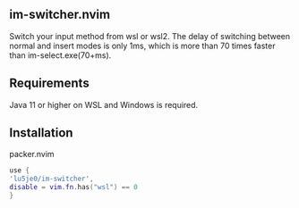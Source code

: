 ## im-switcher.nvim
Switch your input method from wsl or wsl2. The delay of switching between normal and insert modes is only 1ms, which is more than 70 times faster than im-select.exe(70+ms).

## Requirements
Java 11 or higher on WSL and Windows is required.

## Installation
packer.nvim
```lua
use {
'lu5je0/im-switcher',
disable = vim.fn.has("wsl") == 0
}
```
